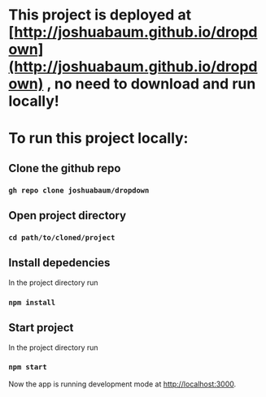 # This project is deployed at [http://joshuabaum.github.io/dropdown](http://joshuabaum.github.io/dropdown) , no need to download and run locally!

# To run this project locally:

## Clone the github repo

### `gh repo clone joshuabaum/dropdown`

## Open project directory

### `cd path/to/cloned/project`

## Install depedencies

In the project directory run
### `npm install`

## Start project

In the project directory run
### `npm start`

Now the app is running development mode at [http://localhost:3000](http://localhost:3000).